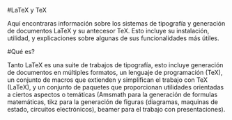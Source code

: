 #LaTeX y TeX

Aquí encontraras información sobre los sistemas de tipografía y
generación de documentos LaTeX y su antecesor TeX. Esto incluye su
instalación, utilidad, y explicaciones sobre algunas de sus
funcionalidades más útiles.

#Qué es?

Tanto LaTeX es una suite de trabajos de tipografía, esto incluye
generación de documentos en múltiples formatos, un lenguaje de
programación (TeX), un conjunto de macros que extienden y simplifican
el trabajo con TeX (LaTeX), y un conjunto de paquetes que proporcionan
utilidades orientadas a ciertos aspectos o temáticas (Amsmath para la
generación de formulas matemáticas, tikz para la generación de figuras
(diagramas, maquinas de estado, circuitos electrónicos), beamer para
el trabajo con presentaciones).
